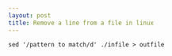 ```yaml
---
layout: post
title: Remove a line from a file in linux
---
```

```
sed '/pattern to match/d' ./infile > outfile
```
